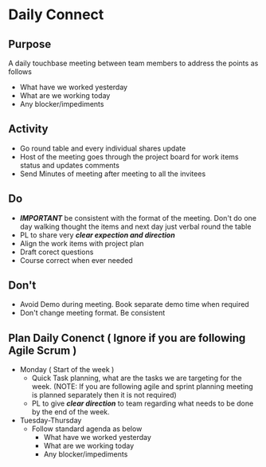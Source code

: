 # Daily Connect

## Purpose
A daily touchbase meeting between team members to address the points as follows
- What have we worked yesterday
- What are we working today
- Any blocker/impediments

## Activity
- Go round table and every individual shares update
- Host of the meeting goes through the project board for work items status and updates comments
- Send Minutes of meeting after meeting to all the invitees

## Do
- ***IMPORTANT*** be consistent with the format of the meeting. Don't do one day walking thought the items and next day just verbal round the table
- PL to share very ***clear expection and direction***
- Align the work items with project plan
- Draft corect questions
- Course correct when ever needed

## Don't
- Avoid Demo during meeting. Book separate demo time when required
- Don't change meeting format. Be consistent

## Plan Daily Conenct ( Ignore if you are following Agile Scrum )
- Monday ( Start of the week )
  - Quick Task planning, what are the tasks we are targeting for the week. (NOTE: If you are following agile and sprint planning meeting is planned separately then it is not required)
  - PL to give ***clear direction*** to team regarding what needs to be done by the end of the week.
- Tuesday-Thursday
  - Follow standard agenda as below
    - What have we worked yesterday
    - What are we working today
    - Any blocker/impediments
